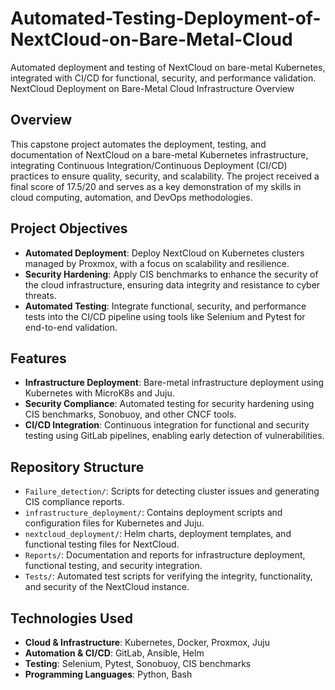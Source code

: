 # Automated-Testing-Deployment-of-NextCloud-on-Bare-Metal-Cloud
Automated deployment and testing of NextCloud on bare-metal Kubernetes, integrated with CI/CD for functional, security, and performance validation.
NextCloud Deployment on Bare-Metal Cloud Infrastructure
Overview

   ## Overview
This capstone project automates the deployment, testing, and documentation of NextCloud on a bare-metal Kubernetes infrastructure, integrating Continuous Integration/Continuous Deployment (CI/CD) practices to ensure quality, security, and scalability. The project received a final score of 17.5/20 and serves as a key demonstration of my skills in cloud computing, automation, and DevOps methodologies.

## Project Objectives
- **Automated Deployment**: Deploy NextCloud on Kubernetes clusters managed by Proxmox, with a focus on scalability and resilience.
- **Security Hardening**: Apply CIS benchmarks to enhance the security of the cloud infrastructure, ensuring data integrity and resistance to cyber threats.
- **Automated Testing**: Integrate functional, security, and performance tests into the CI/CD pipeline using tools like Selenium and Pytest for end-to-end validation.

## Features
- **Infrastructure Deployment**: Bare-metal infrastructure deployment using Kubernetes with MicroK8s and Juju.
- **Security Compliance**: Automated testing for security hardening using CIS benchmarks, Sonobuoy, and other CNCF tools.
- **CI/CD Integration**: Continuous integration for functional and security testing using GitLab pipelines, enabling early detection of vulnerabilities.

## Repository Structure
- `Failure_detection/`: Scripts for detecting cluster issues and generating CIS compliance reports.
- `infrastructure_deployment/`: Contains deployment scripts and configuration files for Kubernetes and Juju.
- `nextcloud_deployment/`: Helm charts, deployment templates, and functional testing files for NextCloud.
- `Reports/`: Documentation and reports for infrastructure deployment, functional testing, and security integration.
- `Tests/`: Automated test scripts for verifying the integrity, functionality, and security of the NextCloud instance.

## Technologies Used
- **Cloud & Infrastructure**: Kubernetes, Docker, Proxmox, Juju
- **Automation & CI/CD**: GitLab, Ansible, Helm
- **Testing**: Selenium, Pytest, Sonobuoy, CIS benchmarks
- **Programming Languages**: Python, Bash

